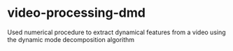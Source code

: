 # video-processing-dmd
Used numerical procedure to extract dynamical features from a video using the dynamic mode decomposition algorithm
